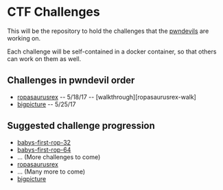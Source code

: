# CTF Challenges

This will be the repository to hold the challenges that the
[pwndevils][pwndevils-ctf-time] are working on.

Each challenge will be self-contained in a docker container, so that
others can work on them as well.

## Challenges in pwndevil order

- [ropasaurusrex][ropasaurusrex] -- 5/18/17 -- [walkthrough][ropasaurusrex-walk]
- [bigpicture][bigpicture] -- 5/25/17

## Suggested challenge progression

- [babys-first-rop-32][babys-first-rop-32]
- [babys-first-rop-64][babys-first-rop-64]
- ... (More challenges to come)
- [ropasaurusrex][ropasaurusrex]
- ... (Many more to come)
- [bigpicture][bigpicture]


[babys-first-rop-32]: babys-first-rop-32/README.md
[babys-first-rop-64]: babys-first-rop-64/README.md
[pwndevils-ctf-time]: https://ctftime.org/team/14321
[ropasaurusrex]: ropasaurusrex/README.md
[bigpicture]: bigpicture/README.md
[ropsaurus-walk]: https://youtu.be/GySsNkUwp84
